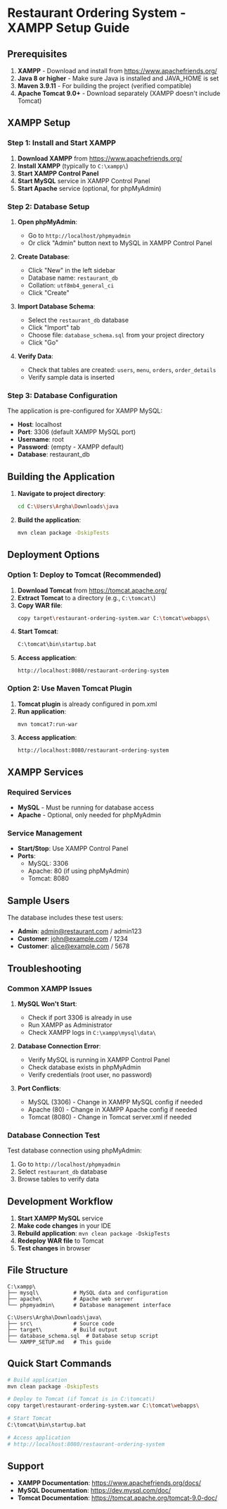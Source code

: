 # Restaurant Ordering System - XAMPP Setup Guide

## Prerequisites

1. **XAMPP** - Download and install from https://www.apachefriends.org/
2. **Java 8 or higher** - Make sure Java is installed and JAVA_HOME is set
3. **Maven 3.9.11** - For building the project (verified compatible)
4. **Apache Tomcat 9.0+** - Download separately (XAMPP doesn't include Tomcat)

## XAMPP Setup

### Step 1: Install and Start XAMPP

1. **Download XAMPP** from https://www.apachefriends.org/
2. **Install XAMPP** (typically to `C:\xampp\`)
3. **Start XAMPP Control Panel**
4. **Start MySQL** service in XAMPP Control Panel
5. **Start Apache** service (optional, for phpMyAdmin)

### Step 2: Database Setup

1. **Open phpMyAdmin**:
   - Go to `http://localhost/phpmyadmin`
   - Or click "Admin" button next to MySQL in XAMPP Control Panel

2. **Create Database**:
   - Click "New" in the left sidebar
   - Database name: `restaurant_db`
   - Collation: `utf8mb4_general_ci`
   - Click "Create"

3. **Import Database Schema**:
   - Select the `restaurant_db` database
   - Click "Import" tab
   - Choose file: `database_schema.sql` from your project directory
   - Click "Go"

4. **Verify Data**:
   - Check that tables are created: `users`, `menu`, `orders`, `order_details`
   - Verify sample data is inserted

### Step 3: Database Configuration

The application is pre-configured for XAMPP MySQL:
- **Host**: localhost
- **Port**: 3306 (default XAMPP MySQL port)
- **Username**: root
- **Password**: (empty - XAMPP default)
- **Database**: restaurant_db

## Building the Application

1. **Navigate to project directory**:
   ```bash
   cd C:\Users\Argha\Downloads\java
   ```

2. **Build the application**:
   ```bash
   mvn clean package -DskipTests
   ```

## Deployment Options

### Option 1: Deploy to Tomcat (Recommended)

1. **Download Tomcat** from https://tomcat.apache.org/
2. **Extract Tomcat** to a directory (e.g., `C:\tomcat\`)
3. **Copy WAR file**:
   ```bash
   copy target\restaurant-ordering-system.war C:\tomcat\webapps\
   ```
4. **Start Tomcat**:
   ```bash
   C:\tomcat\bin\startup.bat
   ```
5. **Access application**:
   ```
   http://localhost:8080/restaurant-ordering-system
   ```

### Option 2: Use Maven Tomcat Plugin

1. **Tomcat plugin** is already configured in pom.xml
2. **Run application**:
   ```bash
   mvn tomcat7:run-war
   ```
3. **Access application**:
   ```
   http://localhost:8080/restaurant-ordering-system
   ```

## XAMPP Services

### Required Services
- **MySQL** - Must be running for database access
- **Apache** - Optional, only needed for phpMyAdmin

### Service Management
- **Start/Stop**: Use XAMPP Control Panel
- **Ports**: 
  - MySQL: 3306
  - Apache: 80 (if using phpMyAdmin)
  - Tomcat: 8080

## Sample Users

The database includes these test users:
- **Admin**: admin@restaurant.com / admin123
- **Customer**: john@example.com / 1234
- **Customer**: alice@example.com / 5678

## Troubleshooting

### Common XAMPP Issues

1. **MySQL Won't Start**:
   - Check if port 3306 is already in use
   - Run XAMPP as Administrator
   - Check XAMPP logs in `C:\xampp\mysql\data\`

2. **Database Connection Error**:
   - Verify MySQL is running in XAMPP Control Panel
   - Check database exists in phpMyAdmin
   - Verify credentials (root user, no password)

3. **Port Conflicts**:
   - MySQL (3306) - Change in XAMPP MySQL config if needed
   - Apache (80) - Change in XAMPP Apache config if needed
   - Tomcat (8080) - Change in Tomcat server.xml if needed

### Database Connection Test

Test database connection using phpMyAdmin:
1. Go to `http://localhost/phpmyadmin`
2. Select `restaurant_db` database
3. Browse tables to verify data

## Development Workflow

1. **Start XAMPP MySQL** service
2. **Make code changes** in your IDE
3. **Rebuild application**: `mvn clean package -DskipTests`
4. **Redeploy WAR file** to Tomcat
5. **Test changes** in browser

## File Structure

```
C:\xampp\
├── mysql\           # MySQL data and configuration
├── apache\          # Apache web server
└── phpmyadmin\      # Database management interface

C:\Users\Argha\Downloads\java\
├── src\             # Source code
├── target\          # Build output
├── database_schema.sql  # Database setup script
└── XAMPP_SETUP.md   # This guide
```

## Quick Start Commands

```bash
# Build application
mvn clean package -DskipTests

# Deploy to Tomcat (if Tomcat is in C:\tomcat\)
copy target\restaurant-ordering-system.war C:\tomcat\webapps\

# Start Tomcat
C:\tomcat\bin\startup.bat

# Access application
# http://localhost:8080/restaurant-ordering-system
```

## Support

- **XAMPP Documentation**: https://www.apachefriends.org/docs/
- **MySQL Documentation**: https://dev.mysql.com/doc/
- **Tomcat Documentation**: https://tomcat.apache.org/tomcat-9.0-doc/
